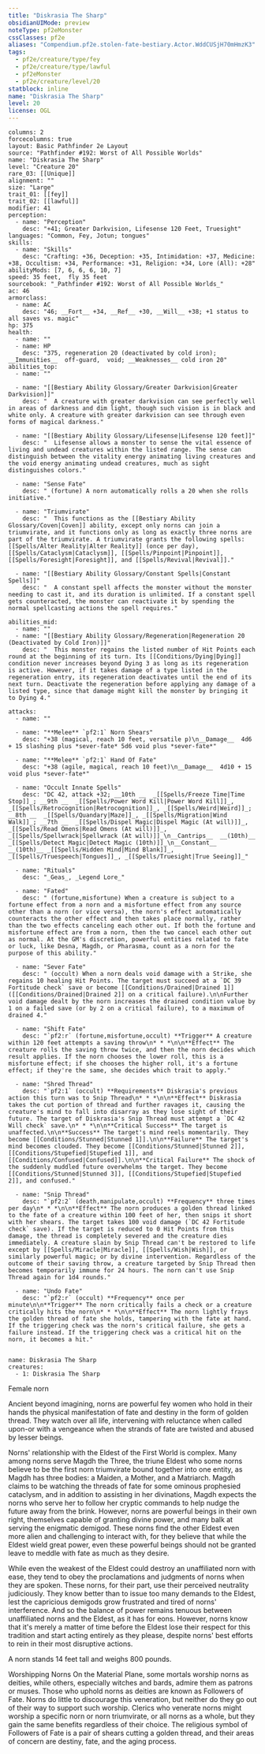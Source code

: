 ```yaml
---
title: "Diskrasia The Sharp"
obsidianUIMode: preview
noteType: pf2eMonster
cssClasses: pf2e
aliases: "Compendium.pf2e.stolen-fate-bestiary.Actor.WddCUSjH70mHmzK3" 
tags:
  - pf2e/creature/type/fey
  - pf2e/creature/type/lawful
  - pf2eMonster
  - pf2e/creature/level/20
statblock: inline
name: "Diskrasia The Sharp"
level: 20
license: OGL
---
```


```statblock
columns: 2
forcecolumns: true
layout: Basic Pathfinder 2e Layout
source: "Pathfinder #192: Worst of All Possible Worlds"
name: "Diskrasia The Sharp"
level: "Creature 20"
rare_03: [[Unique]]
alignment: ""
size: "Large"
trait_01: [[fey]]
trait_02: [[lawful]]
modifier: 41
perception:
  - name: "Perception"
    desc: "+41; Greater Darkvision, Lifesense 120 Feet, Truesight"
languages: "Common, Fey, Jotun; tongues"
skills:
  - name: "Skills"
    desc: "Crafting: +36, Deception: +35, Intimidation: +37, Medicine: +38, Occultism: +34, Performance: +31, Religion: +34, Lore (All): +28"
abilityMods: [7, 6, 6, 6, 10, 7]
speed: 35 feet,  fly 35 feet
sourcebook: "_Pathfinder #192: Worst of All Possible Worlds_"
ac: 46
armorclass:
  - name: AC
    desc: "46; __Fort__ +34, __Ref__ +30, __Will__ +38; +1 status to all saves vs. magic"
hp: 375
health:
  - name: ""
  - name: HP
    desc: "375, regeneration 20 (deactivated by cold iron); __Immunities__  off-guard,  void; __Weaknesses__ cold iron 20"
abilities_top:
  - name: ""

  - name: "[[Bestiary Ability Glossary/Greater Darkvision|Greater Darkvision]]"
    desc: "  A creature with greater darkvision can see perfectly well in areas of darkness and dim light, though such vision is in black and white only. A creature with greater darkvision can see through even forms of magical darkness."

  - name: "[[Bestiary Ability Glossary/Lifesense|Lifesense 120 feet]]"
    desc: "  Lifesense allows a monster to sense the vital essence of living and undead creatures within the listed range. The sense can distinguish between the vitality energy animating living creatures and the void energy animating undead creatures, much as sight distinguishes colors."

  - name: "Sense Fate"
    desc: " (fortune) A norn automatically rolls a 20 when she rolls initiative."

  - name: "Triumvirate"
    desc: "  This functions as the [[Bestiary Ability Glossary/Coven|Coven]] ability, except only norns can join a triumvirate, and it functions only as long as exactly three norns are part of the triumvirate. A triumvirate grants the following spells: [[Spells/Alter Reality|Alter Reality]] (once per day), [[Spells/Cataclysm|Cataclysm]], [[Spells/Pinpoint|Pinpoint]], [[Spells/Foresight|Foresight]], and [[Spells/Revival|Revival]]."

  - name: "[[Bestiary Ability Glossary/Constant Spells|Constant Spells]]"
    desc: "  A constant spell affects the monster without the monster needing to cast it, and its duration is unlimited. If a constant spell gets counteracted, the monster can reactivate it by spending the normal spellcasting actions the spell requires."

abilities_mid:
  - name: ""
  - name: "[[Bestiary Ability Glossary/Regeneration|Regeneration 20 (Deactivated by Cold Iron)]]"
    desc: "  This monster regains the listed number of Hit Points each round at the beginning of its turn. Its [[Conditions/Dying|Dying]] condition never increases beyond Dying 3 as long as its regeneration is active. However, if it takes damage of a type listed in the regeneration entry, its regeneration deactivates until the end of its next turn. Deactivate the regeneration before applying any damage of a listed type, since that damage might kill the monster by bringing it to Dying 4."

attacks:
  - name: ""

  - name: "**Melee** `pf2:1` Norn Shears"
    desc: "+38 (magical, reach 10 feet, versatile p)\n__Damage__  4d6 + 15 slashing plus *sever-fate* 5d6 void plus *sever-fate*"

  - name: "**Melee** `pf2:1` Hand Of Fate"
    desc: "+38 (agile, magical, reach 10 feet)\n__Damage__  4d10 + 15 void plus *sever-fate*"

  - name: "Occult Innate Spells"
    desc: "DC 42, attack +32; __10th __  _[[Spells/Freeze Time|Time Stop]]_; __9th __  _[[Spells/Power Word Kill|Power Word Kill]]_, _[[Spells/Retrocognition|Retrocognition]]_, _[[Spells/Weird|Weird]]_; __8th __  _[[Spells/Quandary|Maze]]_, _[[Spells/Migration|Wind Walk]]_; __7th __  _[[Spells/Dispel Magic|Dispel Magic (At will)]]_, _[[Spells/Read Omens|Read Omens (At will)]]_, _[[Spells/Spellwrack|Spellwrack (At will)]]_\n__Cantrips__  __(10th)__ _[[Spells/Detect Magic|Detect Magic (10th)]]_\n__Constant__  __(10th)__ _[[Spells/Hidden Mind|Mind Blank]]_, _[[Spells/Truespeech|Tongues]]_, _[[Spells/Truesight|True Seeing]]_"

  - name: "Rituals"
    desc: "_Geas_, _Legend Lore_"

  - name: "Fated"
    desc: " (fortune,misfortune) When a creature is subject to a fortune effect from a norn and a misfortune effect from any source other than a norn (or vice versa), the norn's effect automatically counteracts the other effect and then takes place normally, rather than the two effects canceling each other out. If both the fortune and misfortune effect are from a norn, then the two cancel each other out as normal. At the GM's discretion, powerful entities related to fate or luck, like Desna, Magdh, or Pharasma, count as a norn for the purpose of this ability."

  - name: "Sever Fate"
    desc: " (occult) When a norn deals void damage with a Strike, she regains 10 healing Hit Points. The target must succeed at a `DC 39 Fortitude check` save or become [[Conditions/Drained|Drained 1]] ([[Conditions/Drained|Drained 2]] on a critical failure).\n\nFurther void damage dealt by the norn increases the drained condition value by 1 on a failed save (or by 2 on a critical failure), to a maximum of drained 4."

  - name: "Shift Fate"
    desc: "`pf2:r` (fortune,misfortune,occult) **Trigger** A creature within 120 feet attempts a saving throw\n* * *\n\n**Effect** The creature rolls the saving throw twice, and then the norn decides which result applies. If the norn chooses the lower roll, this is a misfortune effect; if she chooses the higher roll, it's a fortune effect; if they're the same, she decides which trait to apply."

  - name: "Shred Thread"
    desc: "`pf2:1` (occult) **Requirements** Diskrasia's previous action this turn was to Snip Thread\n* * *\n\n**Effect** Diskrasia takes the cut portion of thread and further ravages it, causing the creature's mind to fall into disarray as they lose sight of their future. The target of Diskrasia's Snip Thread must attempt a `DC 42 Will check` save.\n* * *\n\n**Critical Success** The target is unaffected.\n\n**Success** The target's mind reels momentarily. They become [[Conditions/Stunned|Stunned 1]].\n\n**Failure** The target's mind becomes clouded. They become [[Conditions/Stunned|Stunned 2]], [[Conditions/Stupefied|Stupefied 1]], and [[Conditions/Confused|Confused]].\n\n**Critical Failure** The shock of the suddenly muddled future overwhelms the target. They become [[Conditions/Stunned|Stunned 3]], [[Conditions/Stupefied|Stupefied 2]], and confused."

  - name: "Snip Thread"
    desc: "`pf2:2` (death,manipulate,occult) **Frequency** three times per day\n* * *\n\n**Effect** The norn produces a golden thread linked to the fate of a creature within 100 feet of her, then snips it short with her shears. The target takes 100 void damage (`DC 42 Fortitude check` save). If the target is reduced to 0 Hit Points from this damage, the thread is completely severed and the creature dies immediately. A creature slain by Snip Thread can't be restored to life except by [[Spells/Miracle|Miracle]], [[Spells/Wish|Wish]], or similarly powerful magic; or by divine intervention. Regardless of the outcome of their saving throw, a creature targeted by Snip Thread then becomes temporarily immune for 24 hours. The norn can't use Snip Thread again for 1d4 rounds."

  - name: "Undo Fate"
    desc: "`pf2:r` (occult) **Frequency** once per minute\n\n**Trigger** The norn critically fails a check or a creature critically hits the norn\n* * *\n\n**Effect** The norn lightly frays the golden thread of fate she holds, tampering with the fate at hand. If the triggering check was the norn's critical failure, she gets a failure instead. If the triggering check was a critical hit on the norn, it becomes a hit."
 
```

```encounter-table
name: Diskrasia The Sharp
creatures:
  - 1: Diskrasia The Sharp
```


Female norn

Ancient beyond imagining, norns are powerful fey women who hold in their hands the physical manifestation of fate and destiny in the form of golden thread. They watch over all life, intervening with reluctance when called upon-or with a vengeance when the strands of fate are twisted and abused by lesser beings.

Norns' relationship with the Eldest of the First World is complex. Many among norns serve Magdh the Three, the triune Eldest who some norns believe to be the first norn triumvirate bound together into one entity, as Magdh has three bodies: a Maiden, a Mother, and a Matriarch. Magdh claims to be watching the threads of fate for some ominous prophesied cataclysm, and in addition to assisting in her divinations, Magdh expects the norns who serve her to follow her cryptic commands to help nudge the future away from the brink. However, norns are powerful beings in their own right, themselves capable of granting divine power, and many balk at serving the enigmatic demigod. These norns find the other Eldest even more alien and challenging to interact with, for they believe that while the Eldest wield great power, even these powerful beings should not be granted leave to meddle with fate as much as they desire.

While even the weakest of the Eldest could destroy an unaffiliated norn with ease, they tend to obey the proclamations and judgments of norns when they are spoken. These norns, for their part, use their perceived neutrality judiciously. They know better than to issue too many demands to the Eldest, lest the capricious demigods grow frustrated and tired of norns' interference. And so the balance of power remains tenuous between unaffiliated norns and the Eldest, as it has for eons. However, norns know that it's merely a matter of time before the Eldest lose their respect for this tradition and start acting entirely as they please, despite norns' best efforts to rein in their most disruptive actions.

A norn stands 14 feet tall and weighs 800 pounds.

Worshipping Norns On the Material Plane, some mortals worship norns as deities, while others, especially witches and bards, admire them as patrons or muses. Those who uphold norns as deities are known as Followers of Fate. Norns do little to discourage this veneration, but neither do they go out of their way to support such worship. Clerics who venerate norns might worship a specific norn or norn triumvirate, or all norns as a whole, but they gain the same benefits regardless of their choice. The religious symbol of Followers of Fate is a pair of shears cutting a golden thread, and their areas of concern are destiny, fate, and the aging process.
